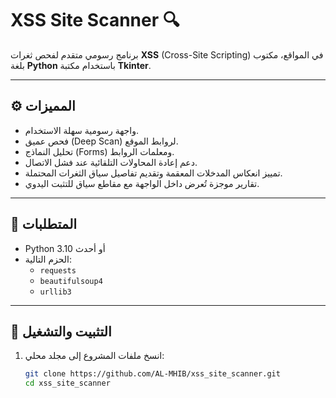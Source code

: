 # XSS Site Scanner 🔍

برنامج رسومي متقدم لفحص ثغرات **XSS** (Cross-Site Scripting) في المواقع، مكتوب بلغة **Python** باستخدام مكتبة **Tkinter**.

---

## ⚙️ المميزات

- واجهة رسومية سهلة الاستخدام.
- فحص عميق (Deep Scan) لروابط الموقع.
- تحليل النماذج (Forms) ومعلمات الروابط.
- دعم إعادة المحاولات التلقائية عند فشل الاتصال.
- تمييز انعكاس المدخلات المعقمة وتقديم تفاصيل سياق الثغرات المحتملة.
- تقارير موجزة تُعرض داخل الواجهة مع مقاطع سياق للتثبت اليدوي.

---

## 🧩 المتطلبات

- Python 3.10 أو أحدث
- الحزم التالية:
  - `requests`
  - `beautifulsoup4`
  - `urllib3`

---

## 🔧 التثبيت والتشغيل

1. انسخ ملفات المشروع إلى مجلد محلي:
   ```bash
   git clone https://github.com/AL-MHIB/xss_site_scanner.git
   cd xss_site_scanner
